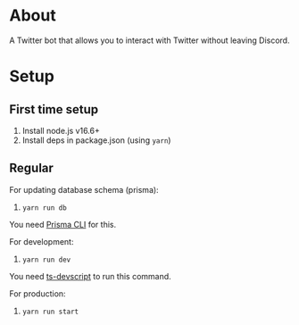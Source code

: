 # About
A Twitter bot that allows you to interact with Twitter without leaving Discord.

# Setup

## First time setup
1. Install node.js v16.6+
2. Install deps in package.json (using `yarn`)

## Regular
For updating database schema (prisma):
1. `yarn run db`

You need [Prisma CLI](https://npmjs.com/package/prisma) for this.

For development:
1. `yarn run dev`

You need [ts-devscript](https://npmjs.com/package/ts-devscript) to run this command.

For production:
1. `yarn run start`